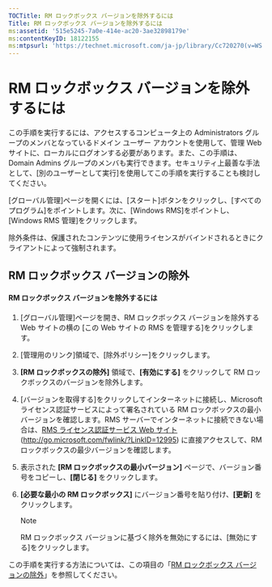 ```yaml
---
TOCTitle: RM ロックボックス バージョンを除外するには
Title: RM ロックボックス バージョンを除外するには
ms:assetid: '515e5245-7a0e-414e-ac20-3ae32898179e'
ms:contentKeyID: 18122155
ms:mtpsurl: 'https://technet.microsoft.com/ja-jp/library/Cc720270(v=WS.10)'
---
```


RM ロックボックス バージョンを除外するには
==========================================

この手順を実行するには、アクセスするコンピュータ上の Administrators グループのメンバとなっているドメイン ユーザー アカウントを使用して、管理 Web サイトに、ローカルにログオンする必要があります。また、この手順は、Domain Admins グループのメンバも実行できます。セキュリティ上最善な手法として、\[別のユーザーとして実行\]を使用してこの手順を実行することも検討してください。

\[グローバル管理\]ページを開くには、\[スタート\]ボタンをクリックし、\[すべてのプログラム\]をポイントします。次に、\[Windows RMS\]をポイントし、\[Windows RMS 管理\]をクリックします。

除外条件は、保護されたコンテンツに使用ライセンスがバインドされるときにクライアントによって強制されます。

RM ロックボックス バージョンの除外
----------------------------------

#### RM ロックボックス バージョンを除外するには

1.  \[グローバル管理\]ページを開き、RM ロックボックス バージョンを除外する Web サイトの横の \[この Web サイトの RMS を管理する\]をクリックします。

2.  \[管理用のリンク\]領域で、\[除外ポリシー\]をクリックします。

3.  **\[RM ロックボックスの除外\]** 領域で、**\[有効にする\]** をクリックして RM ロックボックスのバージョンを除外します。

4.  \[バージョンを取得する\]をクリックしてインターネットに接続し、Microsoft ライセンス認証サービスによって署名されている RM ロックボックスの最小バージョンを確認します。RMS サーバーでインターネットに接続できない場合は、[RMS ライセンス認証サービス Web サイト](http://go.microsoft.com/fwlink/?linkid=12995) (http://go.microsoft.com/fwlink/?LinkID=12995) に直接アクセスして、RM ロックボックスの最少バージョンを確認します。

5.  表示された **\[RM ロックボックスの最小バージョン\]** ページで、バージョン番号をコピーし、**\[閉じる\]** をクリックします。

6.  **\[必要な最小の RM ロックボックス\]** にバージョン番号を貼り付け、**\[更新\]** をクリックします。

    > [!NOTE]
    > RM ロックボックス バージョンに基づく除外を無効にするには、\[無効にする\]をクリックします。 

この手順を実行する方法については、この項目の「[RM ロックボックス バージョンの除外](https://technet.microsoft.com/e287f026-aab2-43ab-93bc-48087da82f36)」を参照してください。
